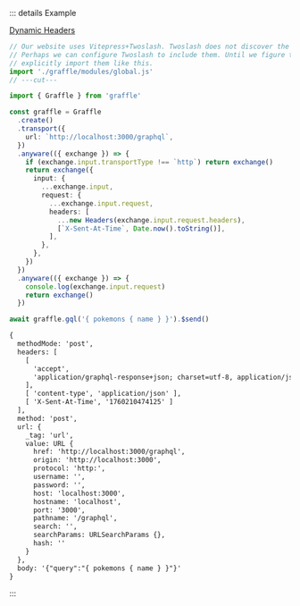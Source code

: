 ::: details Example

<div class="ExampleSnippet">
<a href="../../examples/transport-http/transport-http_extension_headers__dynamicHeaders">Dynamic Headers</a>

<!-- dprint-ignore-start -->
```ts twoslash
// Our website uses Vitepress+Twoslash. Twoslash does not discover the generated Graffle modules.
// Perhaps we can configure Twoslash to include them. Until we figure that out, we have to
// explicitly import them like this.
import './graffle/modules/global.js'
// ---cut---

import { Graffle } from 'graffle'

const graffle = Graffle
  .create()
  .transport({
    url: `http://localhost:3000/graphql`,
  })
  .anyware(({ exchange }) => {
    if (exchange.input.transportType !== `http`) return exchange()
    return exchange({
      input: {
        ...exchange.input,
        request: {
          ...exchange.input.request,
          headers: [
            ...new Headers(exchange.input.request.headers),
            [`X-Sent-At-Time`, Date.now().toString()],
          ],
        },
      },
    })
  })
  .anyware(({ exchange }) => {
    console.log(exchange.input.request)
    return exchange()
  })

await graffle.gql('{ pokemons { name } }').$send()
```
<!-- dprint-ignore-end -->

<!-- dprint-ignore-start -->
```txt
{
  methodMode: 'post',
  headers: [
    [
      'accept',
      'application/graphql-response+json; charset=utf-8, application/json; charset=utf-8'
    ],
    [ 'content-type', 'application/json' ],
    [ 'X-Sent-At-Time', '1760210474125' ]
  ],
  method: 'post',
  url: {
    _tag: 'url',
    value: URL {
      href: 'http://localhost:3000/graphql',
      origin: 'http://localhost:3000',
      protocol: 'http:',
      username: '',
      password: '',
      host: 'localhost:3000',
      hostname: 'localhost',
      port: '3000',
      pathname: '/graphql',
      search: '',
      searchParams: URLSearchParams {},
      hash: ''
    }
  },
  body: '{"query":"{ pokemons { name } }"}'
}
```
<!-- dprint-ignore-end -->

</div>
:::
